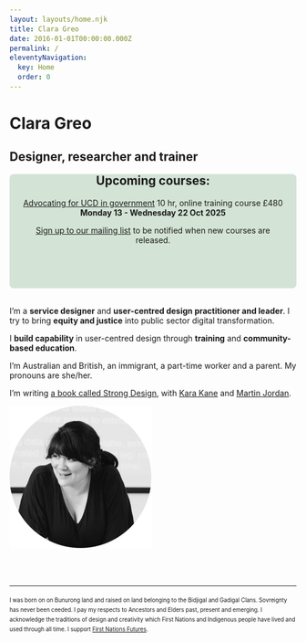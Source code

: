 ```yaml
---
layout: layouts/home.njk
title: Clara Greo
date: 2016-01-01T00:00:00.000Z
permalink: /
eleventyNavigation:
  key: Home
  order: 0
---
```

# Clara Greo

## Designer, researcher and trainer

<div style="padding: 20px; background-color: #d3e3d5; border-radius: 7px">
<header style="margin-top: -50px;">  

## Upcoming courses:

[Advocating for UCD in government](https://www.tickettailor.com/events/claragreo/1796918)
10 hr, online training course
£480 
**Monday 13 - Wednesday 22 Oct 2025**

[Sign up to our mailing list](https://buttondown.com/ucdtraining) to be notified when new courses are released. 

<p></div>
<br />

I’m a **service designer** and **user-centred design practitioner and leader**. I try to bring **equity and justice** into public sector digital transformation. 

I **build capability** in user-centred design through **training** and **community-based education**. 

I’m Australian and British, an immigrant, a part-time worker and a parent. My pronouns are she/her.

I’m writing [a book called Strong Design](http://strongdesignbook.com/), with [Kara Kane](https://twitter.com/karakane_kk) and [Martin Jordan](http://martinjordan.com/).

![black and white photo of Clara presenting a training course. She is leaning forward, talking to someone. There is a training slide in the background. ](/static/img/clara-circle-250.png)

<br>
<br>

- - -

<small><small>
I was born on on Bunurong land and raised on land belonging to the Bidjigal and Gadigal Clans. Sovreignty has never been ceeded. I pay my respects to Ancestors and Elders past, present and emerging. I acknowledge the traditions of design and creativity which First Nations and Indigenous people have lived and used through all time. I support [First Nations Futures](https://www.firstnationsfutures.com/co-invest).
</small>